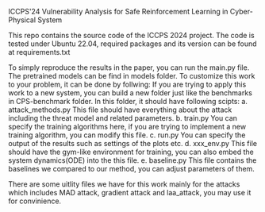 ICCPS'24 Vulnerability Analysis for Safe Reinforcement Learning in Cyber-Physical System

This repo contains the source code of the ICCPS 2024 project.
The code is tested under Ubuntu 22.04, required packages and its version can be found at requirements.txt 

To simply reproduce the results in the paper, you can run the main.py file. \
The pretrained models can be find in models folder.
To customize this work to your problem, it can be done by follwing:
If you are trying to apply this work to a new system, you can build a new folder just like the benchmarks in CPS-benchmark folder.
   In this folder, it should have following scipts:
   a. attack_methods.py This file should have everything about the attack including the threat model and related parameters.
   b. train.py You can specify the training algorithms here, if you are trying to implement a new training algorithm, you can modify this file.
   c. run.py You can specify the output of the results such as settings of the plots etc.
   d. xxx_env.py This file should have the gym-like environment for training, you can also embed the system dynamics(ODE) into the this file.
   e. baseline.py This file contains the baselines we compared to our method, you can adjust parameters of them.
   
There are some uitlity files we have for this work mainly for the attacks which includes MAD attack, gradient attack and laa_attack, you may use it for convinience.
